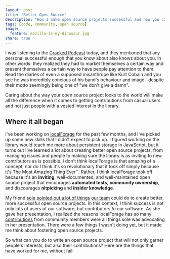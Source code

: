 ```yaml
---
layout: post
title: "Better Open Source"
description: "How I make open source projects successful and how you can too."
tags: [code, community, open source]
image:
  feature: mozilla-is-my-dinosaur.jpg
share: true
---
```


I was listening to the [Cracked Podcast][] today, and they mentioned that
any personal successful enough that you know about also knows about you.
In other words: they realized they had to market themselves a certain way and
present themselves a certain way to have people pay attention to them. Read
the diaries of even a supposed misanthrope like Kurt Cobain and you see he was
incredibly concious of his band's behaviour and image--despite their motto
seemingly being one of "we don't give a damn".

Caring about the way your open source project looks to the world will make
all the difference when it comes to getting contributions from casual users
and not just people with a vested interest in the library.

## Where it all began

I've been working on [localForage][] for the past few months, and I've picked
up some new skills that I didn't expect to pick up. I figured working on the
library would teach me more about persistent storage in JavaScript, but it
turns out I've learned a lot about creating better open source projects, from
managing issues and people to making sure the library is as inviting to new
contributors as is possible. I don't think localForage is that amazing of a
concept, nor do I think it's so revolutionary that it took off simply because
it's The Most Amazing Thing Ever™. Rather, I think localForage took off
because it's an **inviting**, well-documented, and well-maintained open source
project that encourages **automated tests**, **community ownership**, and
discourages **nitpicking** and **insider knowledge**.

My friend [sole][] [pointed out a lot of things][sole-talk] [our team][]
could do to create better, more successful open source projects. In this
context, I think success is not only lots of users of our software, but
contributors *to* our software. As she gave her presentation, I realized
the reasons localForage has so many [contributions][] from community members
were all things sole was advocating in her presentation. There were a few
things I wasn't doing yet, but it made me think about fostering open source
projects.

So what can you do to write an open source project that will not only garner
people's interests, but also their contributions? Here are the things that have
worked for me, without fail:

<!--
Cracked Podcast is either:
http://www.cracked.com/podcast/8-hidden-causes-behind-modern-historys-biggest-changes/
OR
http://www.cracked.com/podcast/pop-or-soda-why-region-more-important-than-you-think/

Check which one!
-->

[Cracked Podcast]: http://www.cracked.com/podcast/8-hidden-causes-behind-modern-historys-biggest-changes/
[contributions]: https://github.com/mozilla/localForage/graphs/contributors
[localForage]: http://mozilla.github.io/localForage/
[sole]: http://soledadpenades.com/
[sole-talk]: http://soledadpenades.com/files/t/our-projects/
[our team]: irc://irc.mozilla.org:6697/#apps
